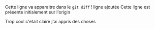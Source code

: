 Cette ligne va apparaitre dans le `git diff` !
ligne ajoutée
Cette ligne est présente initialement sur l'origin

Trop cool 
c'etait claire j'ai appris des choses

